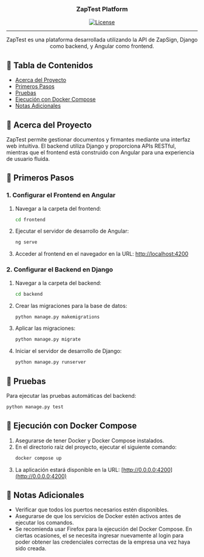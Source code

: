 <h3 align="center">ZapTest Platform</h3>

<div align="center">

[![License](https://img.shields.io/badge/license-MIT-blue.svg)](/LICENSE)

</div>

---

<p align="center"> ZapTest es una plataforma desarrollada utilizando la API de ZapSign, Django como backend, y Angular como frontend.
    <br>
</p>

## 📝 Tabla de Contenidos

- [Acerca del Proyecto](#about)
- [Primeros Pasos](#getting_started)
- [Pruebas](#testing)
- [Ejecución con Docker Compose](#docker)
- [Notas Adicionales](#notes)

## 🧐 Acerca del Proyecto <a name = "about"></a>

ZapTest permite gestionar documentos y firmantes mediante una interfaz web intuitiva. El backend utiliza Django y proporciona APIs RESTful, mientras que el frontend está construido con Angular para una experiencia de usuario fluida.

## 🏁 Primeros Pasos <a name = "getting_started"></a>

### 1. Configurar el Frontend en Angular

1. Navegar a la carpeta del frontend:
   ```bash
   cd frontend
   ```
2. Ejecutar el servidor de desarrollo de Angular:
   ```bash
   ng serve
   ```
3. Acceder al frontend en el navegador en la URL:
   [http://localhost:4200](http://localhost:4200)

### 2. Configurar el Backend en Django

1. Navegar a la carpeta del backend:
   ```bash
   cd backend
   ```
2. Crear las migraciones para la base de datos:
   ```bash
   python manage.py makemigrations
   ```
3. Aplicar las migraciones:
   ```bash
   python manage.py migrate
   ```
4. Iniciar el servidor de desarrollo de Django:
   ```bash
   python manage.py runserver
   ```

## 🔧 Pruebas <a name = "testing"></a>

Para ejecutar las pruebas automáticas del backend:

```bash
python manage.py test
```

## 🐳 Ejecución con Docker Compose <a name = "docker"></a>

1. Asegurarse de tener Docker y Docker Compose instalados.
2. En el directorio raíz del proyecto, ejecutar el siguiente comando:
   ```bash
   docker compose up
   ```
3. La aplicación estará disponible en la URL:
   [http://0.0.0.0:4200](http://0.0.0.0:4200)

## 📝 Notas Adicionales <a name = "notes"></a>

- Verificar que todos los puertos necesarios estén disponibles.
- Asegurarse de que los servicios de Docker estén activos antes de ejecutar los comandos.
- Se recomienda usar Firefox para la ejecución del Docker Compose. En ciertas ocasiones, el se necesita ingresar nuevamente al login para poder obtener las credenciales correctas de la empresa una vez haya sido creada.
